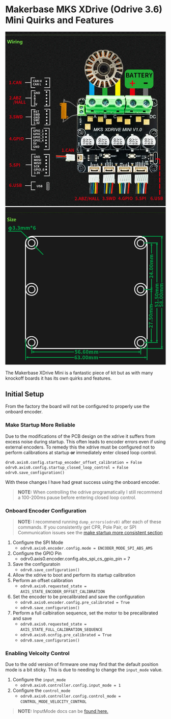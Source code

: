 # Makerbase MKS XDrive (Odrive 3.6) Mini Quirks and Features

![xdrive mini pinout](img/XDrive-mini-pinout.png)
![xdrive mini drawing](img/XDrive-mini-drawing.png)

The Makerbase XDrive Mini is a fantastic piece of kit but as with many knockoff boards it has its own quirks and features.

## Initial Setup

From the factory the board will not be configured to properly use the onboard encoder.

### Make Startup More Reliable

Due to the modifications of the PCB design on the xdrive it suffers from excess noise during startup. This often leads to encoder errors even if using external encoders. To remedy this the xdrive must be configured not to perform calibrations at startup **or** immediately enter closed loop control.

```
drv0.axis0.config.startup_encoder_offset_calibration = False
odrv0.axis0.config.startup_closed_loop_control = False
odrv0.save_configuration()
```

With these changes I have had great success using the onboard encoder.

> **NOTE:** When controlling the odrive programatically I still recommend a 100-200ms pause before entering closed loop control.

### Onboard Encoder Configuration

> **NOTE:** I recommend running `dump_errors(odrv0)` after each of these commands. If you consistently get CPR, Pole Pair, or SPI Communication issues see the [make startup more consistent section](#make-startup-more-reliable)

1. Configure the SPI Mode
    - `odrv0.axis0.encoder.config.mode = ENCODER_MODE_SPI_ABS_AMS`
2. Configure the GPIO Pin
    - odrv0.axis0.encoder.config.abs_spi_cs_gpio_pin = 7
3. Save the configuratoin
    - `odrv0.save_configuration()`
4. Allow the xdrive to boot and perform its startup calibration
5. Perform an offset calibration
    - `odrv0.axis0.requested_state = AXIS_STATE_ENCODER_OFFSET_CALIBRATION`
6. Set the encoder to be precalibrated and save the configuration
    - `odrv0.axis0.encoder.config.pre_calibrated = True`
    - `odrv0.save_configuration()`
7. Perform a full calbiration sequence, set the motor to be precalibrated and save
    - `odrv0.axis0.requested_state = AXIS_STATE_FULL_CALIBRATION_SEQUENCE`
    - `odrv0.axis0.ocnfig.pre_calibrated = True`
    - `odrv0.save_configuration()`

### Enabling Velcoity Control

Due to the odd version of firmware one may find that the default position mode is a bit sticky. This is due to needing to change the `input_mode` value.

1. Configure the `input_mode`
    - `odrv0.axis0.controller.config.input_mode = 1`
2. Configure the `control_mode`
    - `odrv0.axis0.controller.config.control_mode = CONTROL_MODE_VELOCITY_CONTROL`

> **NOTE:** InputMode docs can be [found here.](https://docs.odriverobotics.com/v/0.5.4/fibre_types/com_odriverobotics_ODrive.html#ODrive.Controller.InputMode)
